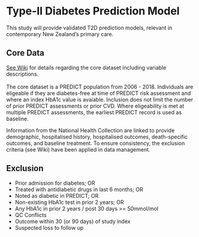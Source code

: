 # Type-II Diabetes Prediction Model

This study will provide validated T2D prediction models, relevant in contemporary New Zealand’s primary care. 

## Core Data
<a href="https://github.com/VIEW2020/DiabetesPrediction/wiki" target="_blank">See Wiki</a> for details regarding the core dataset including variable descriptions.<br></br>
The core dataset is a PREDICT population from 2006 - 2018. Individuals are eligeable if they are diabetes-free at time of PREDICT risk assessment and where an index HbA1c value is avaiable.
Inclusion does not limit the number of prior PREDICT assessments or prior CVD. Where eligeability is met at multiple PREDICT assessments, the earliest PREDICT record is used as baseline.

Information from the National Health Collection are linked to provide demographic, hospitalised history, hospitalised outcomes, death-specific outcomes, and baseline treatment. 
To ensure consistency, the exclusion criteria (see Wiki) have been applied in data management. 

## Exclusion
-	Prior admission for diabetes; OR
-	Treated with antidiabetic drugs in last 6 months; OR
-	Noted as diabetic in PREDICT; OR
- Non-existing HbA1c test in prior 2 years; OR
-	Any HbA1c in prior 2 years / post 30 days >= 50mmol/mol
- QC Conflicts
- Outcome within 30 (or 90 days) of study index
- Suspected loss to follow up
